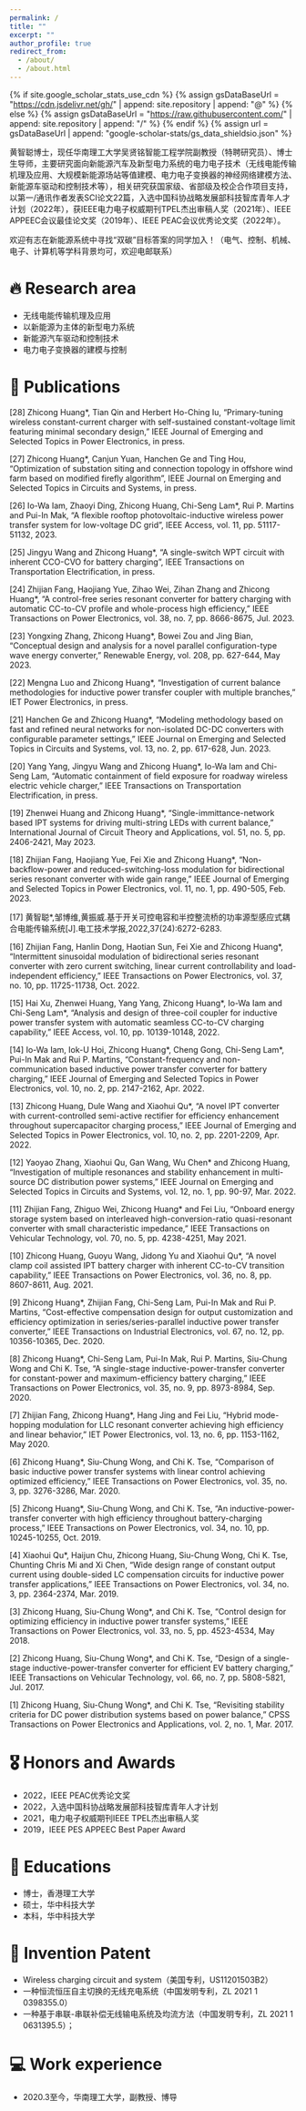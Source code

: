 ```yaml
---
permalink: /
title: ""
excerpt: ""
author_profile: true
redirect_from: 
  - /about/
  - /about.html
---
```


{% if site.google_scholar_stats_use_cdn %}
{% assign gsDataBaseUrl = "https://cdn.jsdelivr.net/gh/" | append: site.repository | append: "@" %}
{% else %}
{% assign gsDataBaseUrl = "https://raw.githubusercontent.com/" | append: site.repository | append: "/" %}
{% endif %}
{% assign url = gsDataBaseUrl | append: "google-scholar-stats/gs_data_shieldsio.json" %}

<span class='anchor' id='about-me'></span>

黄智聪博士，现任华南理工大学吴贤铭智能工程学院副教授（特聘研究员）、博士生导师，主要研究面向新能源汽车及新型电力系统的电力电子技术（无线电能传输机理及应用、大规模新能源场站等值建模、电力电子变换器的神经网络建模方法、新能源车驱动和控制技术等），相关研究获国家级、省部级及校企合作项目支持，以第一/通讯作者发表SCI论文22篇，入选中国科协战略发展部科技智库青年人才计划（2022年），获IEEE电力电子权威期刊TPEL杰出审稿人奖（2021年）、IEEE APPEEC会议最佳论文奖（2019年）、IEEE PEAC会议优秀论文奖（2022年）。

欢迎有志在新能源系统中寻找“双碳”目标答案的同学加入！（电气、控制、机械、电子、计算机等学科背景均可，欢迎电邮联系）

# 🔥 Research area

- 无线电能传输机理及应用
- 以新能源为主体的新型电力系统
- 新能源汽车驱动和控制技术
- 电力电子变换器的建模与控制

# 📝 Publications 

[28] Zhicong Huang*, Tian Qin and Herbert Ho-Ching Iu, “Primary-tuning wireless constant-current charger with self-sustained constant-voltage limit featuring minimal secondary design,” IEEE Journal of Emerging and Selected Topics in Power Electronics, in press.

 

[27] Zhicong Huang*, Canjun Yuan, Hanchen Ge and Ting Hou, “Optimization of substation siting and connection topology in offshore wind farm based on modified firefly algorithm”, IEEE Journal on Emerging and Selected Topics in Circuits and Systems, in press.

 

[26] Io-Wa Iam, Zhaoyi Ding, Zhicong Huang, Chi-Seng Lam*, Rui P. Martins and Pui-In Mak, “A flexible rooftop photovoltaic-inductive wireless power transfer system for low-voltage DC grid”, IEEE Access, vol. 11, pp. 51117-51132, 2023.

 

[25] Jingyu Wang and Zhicong Huang*, “A single-switch WPT circuit with inherent CCO-CVO for battery charging”, IEEE Transactions on Transportation Electrification, in press.

 

[24] Zhijian Fang, Haojiang Yue, Zihao Wei, Zihan Zhang and Zhicong Huang*, “A control-free series resonant converter for battery charging with automatic CC-to-CV profile and whole-process high efficiency,” IEEE Transactions on Power Electronics, vol. 38, no. 7, pp. 8666-8675, Jul. 2023.

 

[23] Yongxing Zhang, Zhicong Huang*, Bowei Zou and Jing Bian, “Conceptual design and analysis for a novel parallel configuration-type wave energy converter,” Renewable Energy, vol. 208, pp. 627-644, May 2023.

 

[22] Mengna Luo and Zhicong Huang*, “Investigation of current balance methodologies for inductive power transfer coupler with multiple branches,” IET Power Electronics, in press.

 

[21] Hanchen Ge and Zhicong Huang*, “Modeling methodology based on fast and refined neural networks for non-isolated DC-DC converters with configurable parameter settings,” IEEE Journal on Emerging and Selected Topics in Circuits and Systems, vol. 13, no. 2, pp. 617-628, Jun. 2023.

 

[20] Yang Yang, Jingyu Wang and Zhicong Huang*, Io-Wa Iam and Chi-Seng Lam, “Automatic containment of field exposure for roadway wireless electric vehicle charger,” IEEE Transactions on Transportation Electrification, in press.

 

[19] Zhenwei Huang and Zhicong Huang*, “Single-immittance-network based IPT systems for driving multi-string LEDs with current balance,” International Journal of Circuit Theory and Applications, vol. 51, no. 5, pp. 2406-2421, May 2023.

 

[18] Zhijian Fang, Haojiang Yue, Fei Xie and Zhicong Huang*, “Non-backflow-power and reduced-switching-loss modulation for bidirectional series resonant converter with wide gain range,” IEEE Journal of Emerging and Selected Topics in Power Electronics, vol. 11, no. 1, pp. 490-505, Feb. 2023.

 

[17] 黄智聪*,邹博维,黄振威.基于开关可控电容和半控整流桥的功率源型感应式耦合电能传输系统[J].电工技术学报,2022,37(24):6272-6283.

 

[16] Zhijian Fang, Hanlin Dong, Haotian Sun, Fei Xie and Zhicong Huang*, “Intermittent sinusoidal modulation of bidirectional series resonant converter with zero current switching, linear current controllability and load-independent efficiency,” IEEE Transactions on Power Electronics, vol. 37, no. 10, pp. 11725-11738, Oct. 2022.

 

[15] Hai Xu, Zhenwei Huang, Yang Yang, Zhicong Huang*, Io-Wa Iam and Chi-Seng Lam*, “Analysis and design of three-coil coupler for inductive power transfer system with automatic seamless CC-to-CV charging capability,” IEEE Access, vol. 10, pp. 10139-10148, 2022.

 

[14] Io-Wa Iam, Iok-U Hoi, Zhicong Huang*, Cheng Gong, Chi-Seng Lam*, Pui-In Mak and Rui P. Martins, “Constant-frequency and non-communication based inductive power transfer converter for battery charging,” IEEE Journal of Emerging and Selected Topics in Power Electronics, vol. 10, no. 2, pp. 2147-2162, Apr. 2022.

 

[13] Zhicong Huang, Dule Wang and Xiaohui Qu*, “A novel IPT converter with current-controlled semi-active rectifier for efficiency enhancement throughout supercapacitor charging process,” IEEE Journal of Emerging and Selected Topics in Power Electronics, vol. 10, no. 2, pp. 2201-2209, Apr. 2022.

 

[12] Yaoyao Zhang, Xiaohui Qu, Gan Wang, Wu Chen* and Zhicong Huang, “Investigation of multiple resonances and stability enhancement in multi-source DC distribution power systems,” IEEE Journal on Emerging and Selected Topics in Circuits and Systems, vol. 12, no. 1, pp. 90-97, Mar. 2022.

 

[11] Zhijian Fang, Zhiguo Wei, Zhicong Huang* and Fei Liu, “Onboard energy storage system based on interleaved high-conversion-ratio quasi-resonant converter with small characteristic impedance,” IEEE Transactions on Vehicular Technology, vol. 70, no. 5, pp. 4238-4251, May 2021.

 

[10] Zhicong Huang, Guoyu Wang, Jidong Yu and Xiaohui Qu*, “A novel clamp coil assisted IPT battery charger with inherent CC-to-CV transition capability,” IEEE Transactions on Power Electronics, vol. 36, no. 8, pp. 8607-8611, Aug. 2021.

 

[9] Zhicong Huang*, Zhijian Fang, Chi-Seng Lam, Pui-In Mak and Rui P. Martins, “Cost-effective compensation design for output customization and efficiency optimization in series/series-parallel inductive power transfer converter,” IEEE Transactions on Industrial Electronics, vol. 67, no. 12, pp. 10356-10365, Dec. 2020.

 

[8] Zhicong Huang*, Chi-Seng Lam, Pui-In Mak, Rui P. Martins, Siu-Chung Wong and Chi K. Tse, “A single-stage inductive-power-transfer converter for constant-power and maximum-efficiency battery charging,” IEEE Transactions on Power Electronics, vol. 35, no. 9, pp. 8973-8984, Sep. 2020.

 

[7] Zhijian Fang, Zhicong Huang*, Hang Jing and Fei Liu, “Hybrid mode-hopping modulation for LLC resonant converter achieving high efficiency and linear behavior,” IET Power Electronics, vol. 13, no. 6, pp. 1153-1162, May 2020.

 

[6] Zhicong Huang*, Siu-Chung Wong, and Chi K. Tse, “Comparison of basic inductive power transfer systems with linear control achieving optimized efficiency,” IEEE Transactions on Power Electronics, vol. 35, no. 3, pp. 3276-3286, Mar. 2020.

 

[5] Zhicong Huang*, Siu-Chung Wong, and Chi K. Tse, “An inductive-power-transfer converter with high efficiency throughout battery-charging process,” IEEE Transactions on Power Electronics, vol. 34, no. 10, pp. 10245-10255, Oct. 2019.

 

[4] Xiaohui Qu*, Haijun Chu, Zhicong Huang, Siu-Chung Wong, Chi K. Tse, Chunting Chris Mi and Xi Chen, “Wide design range of constant output current using double-sided LC compensation circuits for inductive power transfer applications,” IEEE Transactions on Power Electronics, vol. 34, no. 3, pp. 2364-2374, Mar. 2019.

 

[3] Zhicong Huang, Siu-Chung Wong*, and Chi K. Tse, “Control design for optimizing efficiency in inductive power transfer systems,” IEEE Transactions on Power Electronics, vol. 33, no. 5, pp. 4523-4534, May 2018.

 

[2] Zhicong Huang, Siu-Chung Wong*, and Chi K. Tse, “Design of a single-stage inductive-power-transfer converter for efficient EV battery charging,” IEEE Transactions on Vehicular Technology, vol. 66, no. 7, pp. 5808-5821, Jul. 2017.

 

[1] Zhicong Huang, Siu-Chung Wong*, and Chi K. Tse, “Revisiting stability criteria for DC power distribution systems based on power balance,” CPSS Transactions on Power Electronics and Applications, vol. 2, no. 1, Mar. 2017.

 

# 🎖 Honors and Awards
- 2022，IEEE PEAC优秀论文奖
- 2022，入选中国科协战略发展部科技智库青年人才计划
- 2021，电力电子权威期刊IEEE TPEL杰出审稿人奖
- 2019，IEEE PES APPEEC Best Paper Award

# 📖 Educations
- 博士，香港理工大学
- 硕士，华中科技大学
- 本科，华中科技大学

# 💬 Invention Patent
- Wireless charging circuit and system（美国专利，US11201503B2）
- 一种恒流恒压自主切换的无线充电系统（中国发明专利，ZL 2021 1 0398355.0）
- 一种基于串联-串联补偿无线输电系统及均流方法（中国发明专利，ZL 2021 1 0631395.5）；

# 💻 Work experience
- 2020.3至今，华南理工大学，副教授、博导  